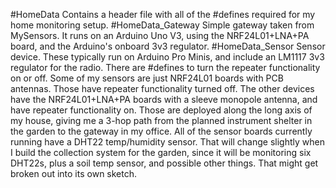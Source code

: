 #HomeData
	Contains a header file with all of the #defines required for my home monitoring setup.
#HomeData\_Gateway
	Simple gateway taken from MySensors.  It runs on an Arduino Uno V3, using the NRF24L01+LNA+PA board, and the Arduino's onboard 3v3 regulator.
#HomeData\_Sensor
	Sensor device.  These typically run on Arduino Pro Minis, and include an LM1117 3v3 regulator for the radio.  There are #defines to turn the repeater functionality on or off.  Some of my sensors are just NRF24L01 boards with PCB antennas.  Those have repeater functionality turned off.  The other devices have the NRF24L01+LNA+PA boards with a sleeve monopole antenna, and have repeater functionality on.  Those are deployed along the long axis of my house, giving me a 3-hop path from the planned instrument shelter in the garden to the gateway in my office.  All of the sensor boards currently running have a DHT22 temp/humidity sensor.  That will change slightly when I build the collection system for the garden, since it will be monitoring six DHT22s, plus a soil temp sensor, and possible other things.  That might get broken out into its own sketch.
